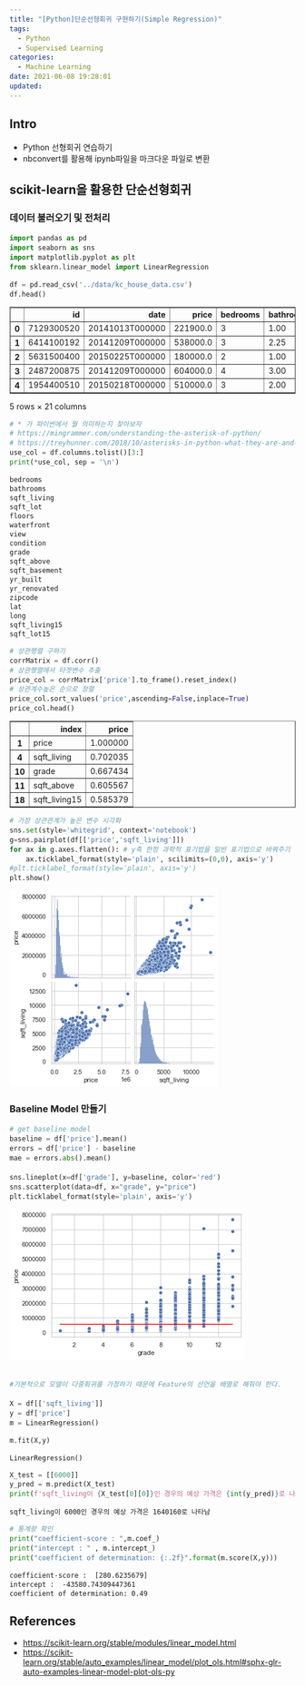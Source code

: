 ```yaml
---
title: "[Python]단순선형회귀 구현하기(Simple Regression)"
tags:
  - Python
  - Supervised Learning
categories:
  - Machine Learning
date: 2021-06-08 19:28:01
updated:
---
```


## Intro
- Python 선형회귀 연습하기
- nbconvert를 활용해 ipynb파일을 마크다운 파일로 변환

## scikit-learn을 활용한 단순선형회귀

### 데이터 불러오기 및 전처리


```python
import pandas as pd
import seaborn as sns
import matplotlib.pyplot as plt
from sklearn.linear_model import LinearRegression
```

```python
df = pd.read_csv('../data/kc_house_data.csv')
df.head()
```




<div>
<style scoped>
    .dataframe tbody tr th:only-of-type {
        vertical-align: middle;
    }

    .dataframe tbody tr th {
        vertical-align: top;
    }

    .dataframe thead th {
        text-align: right;
    }
</style>
<table border="1" class="dataframe">
  <thead>
    <tr style="text-align: right;">
      <th></th>
      <th>id</th>
      <th>date</th>
      <th>price</th>
      <th>bedrooms</th>
      <th>bathrooms</th>
      <th>sqft_living</th>
      <th>sqft_lot</th>
      <th>floors</th>
      <th>waterfront</th>
      <th>view</th>
      <th>...</th>
      <th>grade</th>
      <th>sqft_above</th>
      <th>sqft_basement</th>
      <th>yr_built</th>
      <th>yr_renovated</th>
      <th>zipcode</th>
      <th>lat</th>
      <th>long</th>
      <th>sqft_living15</th>
      <th>sqft_lot15</th>
    </tr>
  </thead>
  <tbody>
    <tr>
      <th>0</th>
      <td>7129300520</td>
      <td>20141013T000000</td>
      <td>221900.0</td>
      <td>3</td>
      <td>1.00</td>
      <td>1180</td>
      <td>5650</td>
      <td>1.0</td>
      <td>0</td>
      <td>0</td>
      <td>...</td>
      <td>7</td>
      <td>1180.0</td>
      <td>0</td>
      <td>1955</td>
      <td>0</td>
      <td>98178</td>
      <td>47.5112</td>
      <td>-122.257</td>
      <td>1340</td>
      <td>5650</td>
    </tr>
    <tr>
      <th>1</th>
      <td>6414100192</td>
      <td>20141209T000000</td>
      <td>538000.0</td>
      <td>3</td>
      <td>2.25</td>
      <td>2570</td>
      <td>7242</td>
      <td>2.0</td>
      <td>0</td>
      <td>0</td>
      <td>...</td>
      <td>7</td>
      <td>2170.0</td>
      <td>400</td>
      <td>1951</td>
      <td>1991</td>
      <td>98125</td>
      <td>47.7210</td>
      <td>-122.319</td>
      <td>1690</td>
      <td>7639</td>
    </tr>
    <tr>
      <th>2</th>
      <td>5631500400</td>
      <td>20150225T000000</td>
      <td>180000.0</td>
      <td>2</td>
      <td>1.00</td>
      <td>770</td>
      <td>10000</td>
      <td>1.0</td>
      <td>0</td>
      <td>0</td>
      <td>...</td>
      <td>6</td>
      <td>770.0</td>
      <td>0</td>
      <td>1933</td>
      <td>0</td>
      <td>98028</td>
      <td>47.7379</td>
      <td>-122.233</td>
      <td>2720</td>
      <td>8062</td>
    </tr>
    <tr>
      <th>3</th>
      <td>2487200875</td>
      <td>20141209T000000</td>
      <td>604000.0</td>
      <td>4</td>
      <td>3.00</td>
      <td>1960</td>
      <td>5000</td>
      <td>1.0</td>
      <td>0</td>
      <td>0</td>
      <td>...</td>
      <td>7</td>
      <td>1050.0</td>
      <td>910</td>
      <td>1965</td>
      <td>0</td>
      <td>98136</td>
      <td>47.5208</td>
      <td>-122.393</td>
      <td>1360</td>
      <td>5000</td>
    </tr>
    <tr>
      <th>4</th>
      <td>1954400510</td>
      <td>20150218T000000</td>
      <td>510000.0</td>
      <td>3</td>
      <td>2.00</td>
      <td>1680</td>
      <td>8080</td>
      <td>1.0</td>
      <td>0</td>
      <td>0</td>
      <td>...</td>
      <td>8</td>
      <td>1680.0</td>
      <td>0</td>
      <td>1987</td>
      <td>0</td>
      <td>98074</td>
      <td>47.6168</td>
      <td>-122.045</td>
      <td>1800</td>
      <td>7503</td>
    </tr>
  </tbody>
</table>
<p>5 rows × 21 columns</p>
</div>




```python
# * 가 파이썬에서 뭘 의미하는지 찾아보자
# https://mingrammer.com/understanding-the-asterisk-of-python/
# https://treyhunner.com/2018/10/asterisks-in-python-what-they-are-and-how-to-use-them/
use_col = df.columns.tolist()[3:]
print(*use_col, sep = '\n')
```

    bedrooms
    bathrooms
    sqft_living
    sqft_lot
    floors
    waterfront
    view
    condition
    grade
    sqft_above
    sqft_basement
    yr_built
    yr_renovated
    zipcode
    lat
    long
    sqft_living15
    sqft_lot15
    


```python
# 상관행렬 구하기
corrMatrix = df.corr()
# 상관행렬에서 타겟변수 추출
price_col = corrMatrix['price'].to_frame().reset_index()
# 상관계수높은 순으로 정렬
price_col.sort_values('price',ascending=False,inplace=True)
price_col.head()
```




<div>
<style scoped>
    .dataframe tbody tr th:only-of-type {
        vertical-align: middle;
    }

    .dataframe tbody tr th {
        vertical-align: top;
    }

    .dataframe thead th {
        text-align: right;
    }
</style>
<table border="1" class="dataframe">
  <thead>
    <tr style="text-align: right;">
      <th></th>
      <th>index</th>
      <th>price</th>
    </tr>
  </thead>
  <tbody>
    <tr>
      <th>1</th>
      <td>price</td>
      <td>1.000000</td>
    </tr>
    <tr>
      <th>4</th>
      <td>sqft_living</td>
      <td>0.702035</td>
    </tr>
    <tr>
      <th>10</th>
      <td>grade</td>
      <td>0.667434</td>
    </tr>
    <tr>
      <th>11</th>
      <td>sqft_above</td>
      <td>0.605567</td>
    </tr>
    <tr>
      <th>18</th>
      <td>sqft_living15</td>
      <td>0.585379</td>
    </tr>
  </tbody>
</table>
</div>




```python
# 가장 상관관계가 높은 변수 시각화
sns.set(style='whitegrid', context='notebook')
g=sns.pairplot(df[['price','sqft_living']])
for ax in g.axes.flatten(): # y축 한정 과학적 표기법을 일반 표기법으로 바꿔주기
    ax.ticklabel_format(style='plain', scilimits=(0,0), axis='y')
#plt.ticklabel_format(style='plain', axis='y')
plt.show()
```


    
![png](ML-SP-simple_regression/1_simple-regression_6_0.png)
    


### Baseline Model 만들기


```python
# get baseline model
baseline = df['price'].mean()
errors = df['price'] - baseline
mae = errors.abs().mean()

sns.lineplot(x=df['grade'], y=baseline, color='red')
sns.scatterplot(data=df, x="grade", y="price")
plt.ticklabel_format(style='plain', axis='y')
```


    
![png](ML-SP-simple_regression/1_simple-regression_8_0.png)
    



```python

#기본적으로 모델이 다중회귀를 가정하기 때문에 Feature의 선언을 배열로 해줘야 한다.

X = df[['sqft_living']] 
y = df['price']
m = LinearRegression()
```


```python
m.fit(X,y)
```




    LinearRegression()




```python
X_test = [[6000]]
y_pred = m.predict(X_test)
print(f'sqft_living이 {X_test[0][0]}인 경우의 예상 가격은 {int(y_pred)}로 나타남')
```

    sqft_living이 6000인 경우의 예상 가격은 1640160로 나타남
    


```python
# 통계량 확인
print("coefficient-score : ",m.coef_)
print("intercept : " , m.intercept_)
print("coefficient of determination: {:.2f}".format(m.score(X,y)))
```

    coefficient-score :  [280.6235679]
    intercept :  -43580.74309447361
    coefficient of determination: 0.49
    

## References

- https://scikit-learn.org/stable/modules/linear_model.html
- https://scikit-learn.org/stable/auto_examples/linear_model/plot_ols.html#sphx-glr-auto-examples-linear-model-plot-ols-py
